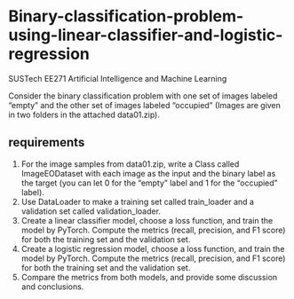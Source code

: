 # Binary-classification-problem-using-linear-classifier-and-logistic-regression
SUSTech EE271 Artificial Intelligence and Machine Learning

Consider the binary classification problem with one set of images labeled “empty” and the other set of images labeled “occupied” (Images are given in two folders in the attached data01.zip).

## requirements
1. For the image samples from data01.zip, write a Class called ImageEODataset with each image as the input and the binary label as the target (you can let 0 for the “empty” label and 1 for the “occupied” label).
2. Use DataLoader to make a training set called train_loader and a validation set called validation_loader.
3. Create a linear classifier model, choose a loss function, and train the model by PyTorch. Compute the metrics (recall, precision, and F1 score) for both the training set and the validation set. 
4. Create a logistic regression model, choose a loss function, and train the model by PyTorch. Compute the metrics (recall, precision, and F1 score) for both the training set and the validation set. 
5. Compare the metrics from both models, and provide some discussion and conclusions.
